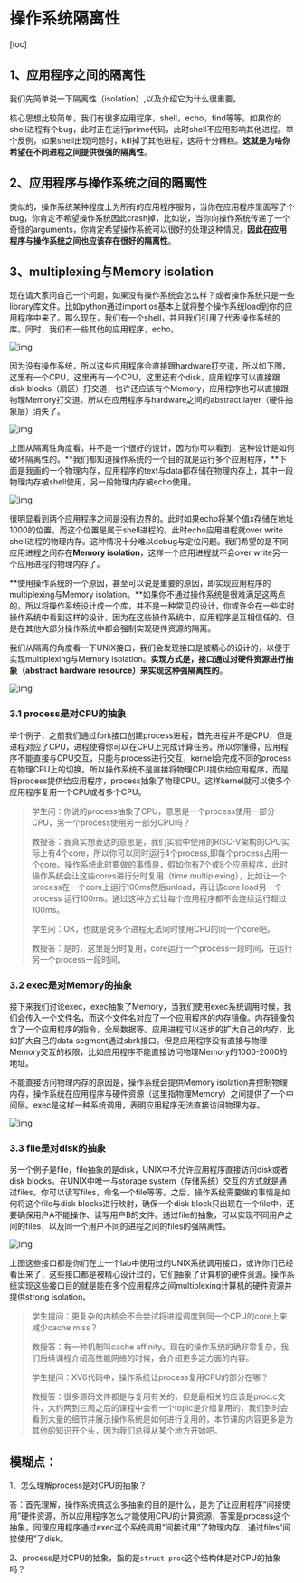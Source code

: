 # 操作系统隔离性

[toc]

## 1、应用程序之间的隔离性

我们先简单说一下隔离性（isolation）,以及介绍它为什么很重要。

核心思想比较简单，我们有很多应用程序，shell，echo，find等等。如果你的shell进程有个bug，此时正在运行prime代码，此时shell不应用影响其他进程。举个反例，如果shell出现问题时，kill掉了其他进程，这将十分糟糕。**这就是为啥你希望在不同进程之间提供很强的隔离性**。

## 2、应用程序与操作系统之间的隔离性

类似的，操作系统某种程度上为所有的应用程序服务，当你在应用程序里面写了个bug，你肯定不希望操作系统因此crash掉，比如说，当你向操作系统传递了一个奇怪的arguments，你肯定希望操作系统可以很好的处理这种情况，**因此在应用程序与操作系统之间也应该存在很好的隔离性**。

## 3、multiplexing与Memory isolation

现在请大家问自己一个问题，如果没有操作系统会怎么样？或者操作系统只是一些library库文件。比如python通过import os基本上就将整个操作系统load到你的应用程序中来了。那么现在，我们有一个shell，并且我们引用了代表操作系统的库。同时，我们有一些其他的应用程序，echo。

![img](.assets/image%20(37).png)

因为没有操作系统，所以这些应用程序会直接跟hardware打交道，所以如下图，这里有一个CPU，这里再有一个CPU，这里还有个disk，应用程序可以直接跟disk blocks（扇区）打交道，也许还应该有个Memory，应用程序也可以直接跟物理Memory打交道。所以在应用程序与hardware之间的abstract layer（硬件抽象层）消失了。

![img](.assets/image%20(11).png)

上图从隔离性角度看，并不是一个很好的设计，因为你可以看到，这种设计是如何破坏隔离性的。**我们都知道操作系统的一个目的就是运行多个应用程序，**下面是我画的一个物理内存，应用程序的text与data都存储在物理内存上，其中一段物理内存被shell使用，另一段物理内存被echo使用。

![img](.assets/image%20(30).png)

很明显看到两个应用程序之间是没有边界的。此时如果echo将某个值x存储在地址1000的位置，而这个位置是属于shell进程的。此时echo应用进程就over write shell进程的物理内存。这种情况十分难以debug与定位问题。我们希望的是不同应用进程之间存在**Memory isolation**，这样一个应用进程就不会over write另一个应用进程的物理内存了。

**使用操作系统的一个原因，甚至可以说是重要的原因，即实现应用程序的multiplexing与Memory isolation。**如果你不通过操作系统是很难满足这两点的。所以将操作系统设计成一个库，并不是一种常见的设计，你或许会在一些实时操作系统中看到这样的设计，因为在这些操作系统中，应用程序是互相信任的。但是在其他大部分操作系统中都会强制实现硬件资源的隔离。

我们从隔离的角度看一下UNIX接口，我们会发现接口是被精心的设计的，以便于实现multiplexing与Memory isolation。**实现方式是，接口通过对硬件资源进行抽象（abstract hardware resource）来实现这种强隔离性的**。

![img](.assets/image%20(33)%20(1).png)

### 3.1 process是对CPU的抽象

举个例子，之前我们通过fork接口创建process进程，首先进程并不是CPU，但是进程对应了CPU，进程使得你可以在CPU上完成计算任务。所以你懂得，应用程序不能直接与CPU交互，只能与process进行交互，kernel会完成不同的process在物理CPU上的切换。所以操作系统不是直接将物理CPU提供给应用程序，而是将process提供给应用程序，process抽象了物理CPU。这样kernel就可以使多个应用程序复用一个CPU或者多个CPU。

> 学生问：你说的process抽象了CPU，意思是一个process使用一部分CPU，另一个process使用另一部分CPU吗？
>
> 教授答：我真实想表达的意思是，我们实验中使用的RISC-V架构的CPU实际上有4个core，所以你可以同时运行4个process,即每个process占用一个core。操作系统此时要做的事情是，假如你有7个或8个应用程序，此时操作系统会让这些cores进行分时复用（time multiplexing），比如让一个process在一个core上运行100ms然后unload，再让该core load另一个process 运行100ms。通过这种方式让每个应用程序都不会连续运行超过100ms。
>
> 学生问：OK，也就是说多个进程无法同时使用CPU的同一个core吧。
>
> 教授答：是的，这里是分时复用，core运行一个process一段时间，在运行另一个process一段时间。

### 3.2 exec是对Memory的抽象

接下来我们讨论exec，exec抽象了Memory，当我们使用exec系统调用时候，我们会传入一个文件名，而这个文件名对应了一个应用程序的内存镜像。内存镜像包含了一个应用程序的指令，全局数据等。应用进程可以逐步的扩大自己的内存，比如扩大自己的data segment通过sbrk接口。但是应用程序没有直接与物理Memory交互的权限，比如应用程序不能直接访问物理Memory的1000-2000的地址。

不能直接访问物理内存的原因是，操作系统会提供Memory isolation并控制物理内存，操作系统在应用程序与硬件资源（这里指物理Memory）之间提供了一个中间层。exec是这样一种系统调用，表明应用程序无法直接访问物理内存。

![img](.assets/image%20(14).png)

### 3.3 file是对disk的抽象

另一个例子是file，file抽象的是disk，UNIX中不允许应用程序直接访问disk或者disk blocks。在UNIX中唯一与storage system（存储系统）交互的方式就是通过files。你可以读写files，命名一个file等等。之后，操作系统需要做的事情是如何将这个file与disk blocks进行映射，确保一个disk block只出现在一个file中，还要确保用户A不能操作、读写用户B的文件。通过file的抽象，可以实现不同用户之间的files，以及同一个用户不同的进程之间的files的强隔离性。

![img](.assets/image%20(48).png)

上图这些接口都是你们在上一个lab中使用过的UNIX系统调用接口，或许你们已经看出来了，这些接口都是被精心设计过的，它们抽象了计算机的硬件资源。操作系统实现这些接口目的就是能在多个应用程序之间multiplexing计算机的硬件资源并提供strong isolation。

> 学生提问：更复杂的内核会不会尝试将进程调度到同一个CPU的core上来减少cache miss？
>
> 教授答：有一种机制叫cache affinity。现在的操作系统的确非常复杂，我们后续课程介绍高性能网络的时候，会介绍更多这方面的内容。
>
> 学生提问：XV6代码中，操作系统让process复用CPU的部分在哪？
>
> 教授答：很多源码文件都是与复用有关的，但是最相关的应该是proc.c文件，大约两到三周之后的课程中会有一个topic是介绍复用的，我们到时会看到大量的细节并展示操作系统是如何进行复用的，本节课的内容更多是为其他的知识开个头，因为我们总得从某个地方开始吧。



## 模糊点：

1、怎么理解process是对CPU的抽象？

答：首先理解，操作系统搞这么多抽象的目的是什么，是为了让应用程序“间接使用”硬件资源，所以应用程序怎么才能使用CPU的计算资源，答案是process这个抽象，同理应用程序通过exec这个系统调用“间接试用”了物理内存，通过files“间接使用”了disk。

2、process是对CPU的抽象，指的是`struct proc`这个结构体是对CPU的抽象吗？

